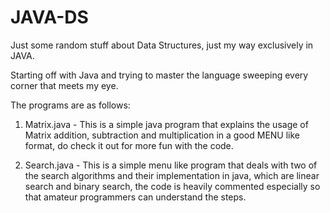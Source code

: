 # JAVA-DS
Just some random stuff about Data Structures, just my way exclusively in JAVA.

Starting off with Java and trying to master the language sweeping every corner that meets my eye.

The programs are as follows: 

1) Matrix.java - This is a simple java program that explains the usage of Matrix addition, subtraction and multiplication in a good MENU      like format, do check it out for more fun with the code.

2) Search.java - This is a simple menu like program that deals with two of the search algorithms and their implementation in java, which      are linear search and binary search, the code is heavily commented especially so that amateur programmers can understand the steps.
